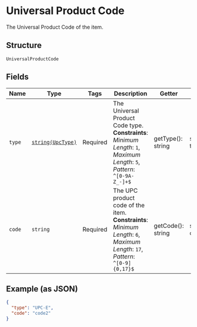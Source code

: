 
# Universal Product Code

The Universal Product Code of the item.

## Structure

`UniversalProductCode`

## Fields

| Name | Type | Tags | Description | Getter | Setter |
|  --- | --- | --- | --- | --- | --- |
| `type` | [`string(UpcType)`](../../doc/models/upc-type.md) | Required | The Universal Product Code type.<br>**Constraints**: *Minimum Length*: `1`, *Maximum Length*: `5`, *Pattern*: `^[0-9A-Z_-]+$` | getType(): string | setType(string type): void |
| `code` | `string` | Required | The UPC product code of the item.<br>**Constraints**: *Minimum Length*: `6`, *Maximum Length*: `17`, *Pattern*: `^[0-9]{0,17}$` | getCode(): string | setCode(string code): void |

## Example (as JSON)

```json
{
  "type": "UPC-E",
  "code": "code2"
}
```

